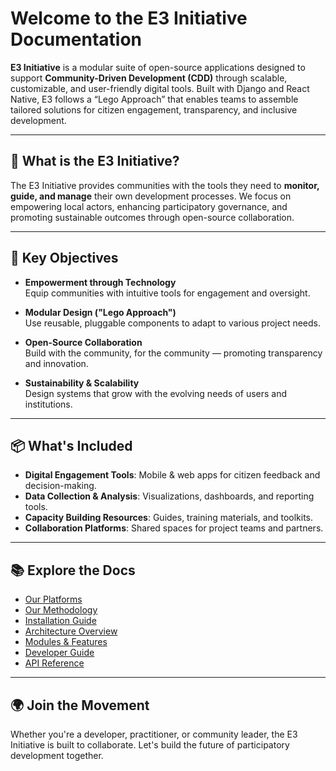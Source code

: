 # Welcome to the E3 Initiative Documentation

**E3 Initiative** is a modular suite of open-source applications designed to support **Community-Driven Development (CDD)** through scalable, customizable, and user-friendly digital tools. Built with Django and React Native, E3 follows a “Lego Approach” that enables teams to assemble tailored solutions for citizen engagement, transparency, and inclusive development.

---

## 🚀 What is the E3 Initiative?

The E3 Initiative provides communities with the tools they need to **monitor, guide, and manage** their own development processes. We focus on empowering local actors, enhancing participatory governance, and promoting sustainable outcomes through open-source collaboration.

---

## 🎯 Key Objectives

- **Empowerment through Technology**  
  Equip communities with intuitive tools for engagement and oversight.

- **Modular Design ("Lego Approach")**  
  Use reusable, pluggable components to adapt to various project needs.

- **Open-Source Collaboration**  
  Build with the community, for the community — promoting transparency and innovation.

- **Sustainability & Scalability**  
  Design systems that grow with the evolving needs of users and institutions.

---

## 📦 What's Included

- **Digital Engagement Tools**: Mobile & web apps for citizen feedback and decision-making.
- **Data Collection & Analysis**: Visualizations, dashboards, and reporting tools.
- **Capacity Building Resources**: Guides, training materials, and toolkits.
- **Collaboration Platforms**: Shared spaces for project teams and partners.

---

## 📚 Explore the Docs

- [Our Platforms](platforms.md)
- [Our Methodology](methodology.md)
- [Installation Guide](install.md)
- [Architecture Overview](architecture.md)
- [Modules & Features](modules.md)
- [Developer Guide](developer.md)
- [API Reference](api.md)

---

## 🌍 Join the Movement

Whether you're a developer, practitioner, or community leader, the E3 Initiative is built to collaborate. Let's build the future of participatory development together.